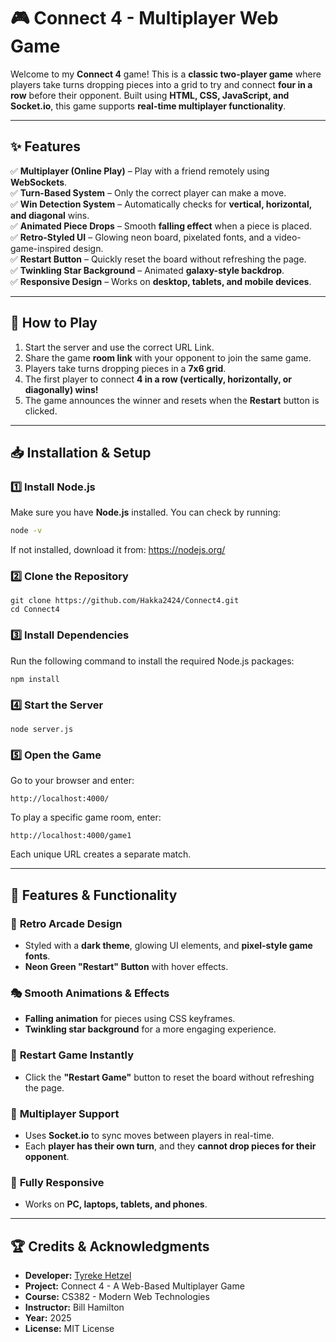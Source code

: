 # 🎮 **Connect 4 - Multiplayer Web Game**  

Welcome to my **Connect 4** game! This is a **classic two-player game** where players take turns dropping pieces into a grid to try and connect **four in a row** before their opponent. Built using **HTML, CSS, JavaScript, and Socket.io**, this game supports **real-time multiplayer functionality**.

---

## **✨ Features**
✅ **Multiplayer (Online Play)** – Play with a friend remotely using **WebSockets**.  
✅ **Turn-Based System** – Only the correct player can make a move.  
✅ **Win Detection System** – Automatically checks for **vertical, horizontal, and diagonal** wins.  
✅ **Animated Piece Drops** – Smooth **falling effect** when a piece is placed.  
✅ **Retro-Styled UI** – Glowing neon board, pixelated fonts, and a video-game-inspired design.  
✅ **Restart Button** – Quickly reset the board without refreshing the page.  
✅ **Twinkling Star Background** – Animated **galaxy-style backdrop**.  
✅ **Responsive Design** – Works on **desktop, tablets, and mobile devices**.  

---

## **🔧 How to Play**
1. Start the server and use the correct URL Link.  
2. Share the game **room link** with your opponent to join the same game.  
3. Players take turns dropping pieces in a **7x6 grid**.  
4. The first player to connect **4 in a row (vertically, horizontally, or diagonally) wins!**  
5. The game announces the winner and resets when the **Restart** button is clicked.  

---

## **📥 Installation & Setup**
### **1️⃣ Install Node.js**
Make sure you have **Node.js** installed. You can check by running:
```bash
node -v
```
If not installed, download it from: https://nodejs.org/ 

### **2️⃣ Clone the Repository**
```
git clone https://github.com/Hakka2424/Connect4.git
cd Connect4
```
### **3️⃣ Install Dependencies**
Run the following command to install the required Node.js packages:
```
npm install
```
### **4️⃣ Start the Server**
```
node server.js
```
### **5️⃣ Open the Game**
Go to your browser and enter:
```
http://localhost:4000/
```
To play a specific game room, enter:
```
http://localhost:4000/game1
```
Each unique URL creates a separate match.

---

## **🚀 Features & Functionality**

### 🎨 **Retro Arcade Design**
- Styled with a **dark theme**, glowing UI elements, and **pixel-style game fonts**.  
- **Neon Green "Restart" Button** with hover effects.  

### 🎭 **Smooth Animations & Effects**
- **Falling animation** for pieces using CSS keyframes.  
- **Twinkling star background** for a more engaging experience.  

### 🔄 **Restart Game Instantly**
- Click the **"Restart Game"** button to reset the board without refreshing the page.  

### 📡 **Multiplayer Support**
- Uses **Socket.io** to sync moves between players in real-time.  
- Each **player has their own turn**, and they **cannot drop pieces for their opponent**.  

### 📱 **Fully Responsive**
- Works on **PC, laptops, tablets, and phones**.  

---

## **🏆 Credits & Acknowledgments**  
- **Developer:** [Tyreke Hetzel](https://github.com/Hakka2424)  
- **Project:** Connect 4 - A Web-Based Multiplayer Game  
- **Course:** CS382 - Modern Web Technologies  
- **Instructor:** Bill Hamilton  
- **Year:** 2025  
- **License:** MIT License  
